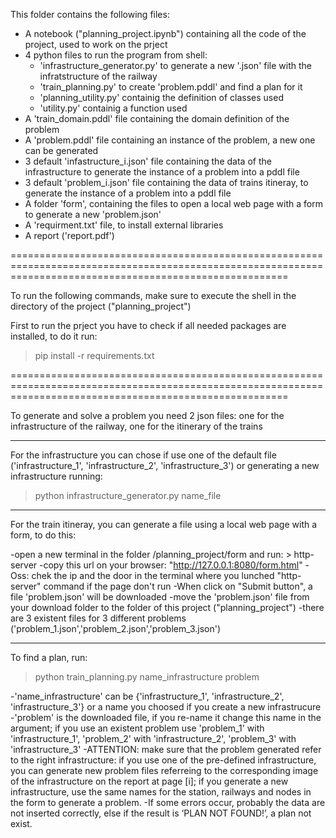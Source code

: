 This folder contains the following files:
- A notebook ("planning_project.ipynb") containing all the code of the project, used to work on the prject
- 4 python files to run the program from shell:
	- 'infrastructure_generator.py' to generate a new '.json' file with the infratstructure of the railway
	- 'train_planning.py' to create 'problem.pddl' and find a plan for it
	- 'planning_utility.py' containig the definition of classes used
	- 'utility.py' containig a function used 
- A 'train_domain.pddl' file containing the domain definition of the problem
- A 'problem.pddl' file containing an instance of the problem, a new one can be generated
- 3 default 'infastructure_i.json' file containing the data of the infrastructure to generate the instance of a problem into a pddl file
- 3 default 'problem_i.json' file containing the data of trains itineray, to generate the instance of a problem into a pddl file
- A folder 'form', containing the files to open a local web page with a form to generate a new 'problem.json'
- A 'requirment.txt' file, to install external libraries
- A report ('report.pdf')

============================================================================================================================================================

To run the following commands, make sure to execute the shell in the directory of the project ("planning_project")

First to run the prject you have to check if all needed packages are installed, to do it run:

>pip install -r requirements.txt

============================================================================================================================================================

To generate and solve a problem you need 2 json files: one for the infrastructure of the railway, one for the itinerary of the trains

-------------------------------------------------------------------------------------------------------------------------------------------------------------

For the infrastructure you can chose if use one of the default file ('infrastructure_1', 'infrastructure_2', 'infrastructure_3') or
generating a new infrastructure running:

>python infrastructure_generator.py name_file

-------------------------------------------------------------------------------------------------------------------------------------------------------------

For the train itineray, you can generate a file using a local web page with a form, to do this:

-open a new terminal in the folder /planning_project/form and run: > http-server
-copy this url on your browser: "http://127.0.0.1:8080/form.html"
-Oss: chek the ip and the door in the terminal where you lunched "http-server" command if the page don't run
-When click on "Submit button", a file 'problem.json' will be downloaded
-move the 'problem.json' file from your download folder to the folder of this project ("planning_project")
-there are 3 existent files for 3 different problems ('problem_1.json','problem_2.json','problem_3.json')

-------------------------------------------------------------------------------------------------------------------------------------------------------------

To find a plan, run:

>python train_planning.py name_infrastructure problem

-'name_infrastructure' can be {'infrastructure_1', 'infrastructure_2', 'infrastructure_3'} or a name you choosed if you create a new infrastrucure
-'problem' is the downloaded file, if you re-name it change this name in the argument; if you use an existent problem use 'problem_1' with 'infrastructure_1',
 'problem_2' with 'infrastructure_2', 'problem_3' with 'infrastructure_3'
-ATTENTION: make sure that the problem generated refer to the right infrastructure: if you use one of the pre-defined infrastructure, you can generate new
 problem files referreing to the corresponding image of the infrastructure on the report at page [i]; if you generate a new infrastructure, use the same names
 for the station, railways and nodes in the form to generate a problem.
-If some errors occur, probably the data are not inserted correctly, else if the result is ‘PLAN NOT FOUND!’, a plan not exist.

